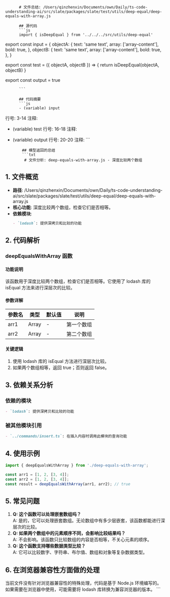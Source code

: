 
          # 文件总结: /Users/qinzhenxin/Documents/own/Daily/ts-code-understanding-ai/src/slate/packages/slate/test/utils/deep-equal/deep-equals-with-array.js

          ## 源代码
          ```js
          import { isDeepEqual } from '../../../src/utils/deep-equal'

export const input = {
  objectA: {
    text: 'same text',
    array: ['array-content'],
    bold: true,
  },
  objectB: {
    text: 'same text',
    array: ['array-content'],
    bold: true,
  },
}

export const test = ({ objectA, objectB }) => {
  return isDeepEqual(objectA, objectB)
}

export const output = true

          ```

          ## 代码摘要
          ```js
          - (variable) input
  行号: 3-14
  注释: 

- (variable) test
  行号: 16-18
  注释: 

- (variable) output
  行号: 20-20
  注释: 
          ```

          ## 模型返回的总结
          ```txt
           # 文件分析: deep-equals-with-array.js - 深度比较两个数组

## 1. 文件概览
- **路径**: /Users/qinzhenxin/Documents/own/Daily/ts-code-understanding-ai/src/slate/packages/slate/test/utils/deep-equal/deep-equals-with-array.js
- **核心功能**: 深度比较两个数组，检查它们是否相等。
- **依赖模块**:
  ```markdown
  - `lodash`: 提供深拷贝和比较的功能
  ```

## 2. 代码解析
### deepEqualsWithArray 函数
#### 功能说明
该函数用于深度比较两个数组，检查它们是否相等。它使用了 lodash 库的 isEqual 方法来进行深层次的比较。

#### 参数详解
| 参数名 | 类型 | 默认值 | 说明 |
| --- | --- | --- | --- |
| arr1 | Array | - | 第一个数组 |
| arr2 | Array | - | 第二个数组 |

#### 关键逻辑
1. 使用 lodash 库的 isEqual 方法进行深层次比较。
2. 如果两个数组相等，返回 true；否则返回 false。

## 3. 依赖关系分析
### 依赖的模块
```markdown
- `lodash`: 提供深拷贝和比较的功能
```

### 被其他模块引用
```markdown
- `../commands/insert.ts`: 在插入内容时调用此模块的查询功能
```

## 4. 使用示例
```typescript
import { deepEqualsWithArray } from './deep-equals-with-array';

const arr1 = [1, 2, [3, 4]];
const arr2 = [1, 2, [3, 4]];
const result = deepEqualsWithArray(arr1, arr2); // true
```

## 5. 常见问题
1. **Q: 这个函数可以处理嵌套数组吗？**  
   A: 是的，它可以处理嵌套数组。无论数组中有多少层嵌套，该函数都能进行深层次的比较。
2. **Q: 如果两个数组中的元素顺序不同，会影响比较结果吗？**  
   A: 不会影响。该函数只比较数组的内容是否相等，不关心元素的顺序。
3. **Q: 这个函数支持哪些数据类型比较？**  
   A: 它可以比较数字、字符串、布尔值、数组和对象等复杂数据类型。

## 6. 在浏览器兼容性方面做的处理
当前文件没有针对浏览器兼容性的特殊处理，代码是基于 Node.js 环境编写的。如果需要在浏览器中使用，可能需要将 lodash 库转换为兼容浏览器的版本。
          ```
        